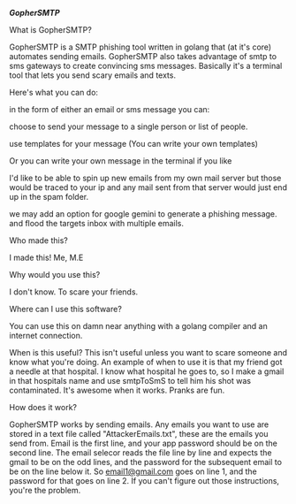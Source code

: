 ***GopherSMTP***

What is GopherSMTP?

GopherSMTP is a SMTP phishing tool written in golang that (at it's core) automates sending emails. GopherSMTP also takes advantage of smtp to sms gateways to create convincing sms messages.
Basically it's a terminal tool that lets you send scary emails and texts. 

Here's what you can do:

in the form of either an email or sms message you can:

choose to send your message to a single person or list of people.

use templates for your message (You can write your own templates)

Or you can write your own message in the terminal if you like

I'd like to be able to spin up new emails from my own mail server but those would be traced to your ip 
and any mail sent from that server would just end up in the spam folder.

we may add an option for google gemini to generate a phishing message. and flood the targets inbox with multiple emails.

Who made this?

I made this! Me, M.E

Why would you use this?

I don't know. To scare your friends.

Where can I use this software?

You can use this on damn near anything with a golang compiler and an internet connection.

When is this useful?
This isn't useful unless you want to scare someone and know what you're doing. An example of when to use it is that my friend got a needle at that hospital. 
I know what hospital he goes to, so I make a gmail in that hospitals name and use smtpToSmS to tell him his shot was contaminated. It's awesome when it works.
Pranks are fun.

How does it work?

GopherSMTP works by sending emails. Any emails you want to use are stored in a text file called "AttackerEmails.txt", these are the emails you send from. Email is the first line, and your app password should be on the second line.
The email selecor reads the file line by line and expects the gmail to be on the odd lines, and the password for the subsequent email to be on the line below it. So email1@gmail.com goes on line 1, and the password for that goes on line 2.
If you can't figure out those instructions, you're the problem.
